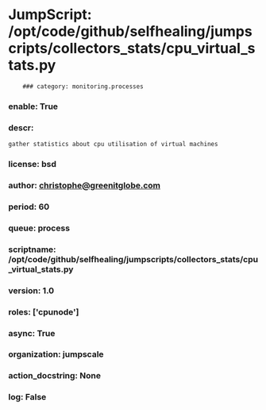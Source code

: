 
# JumpScript: /opt/code/github/selfhealing/jumpscripts/collectors_stats/cpu_virtual_stats.py
        ### category: monitoring.processes
### enable: True
### descr: 
```
gather statistics about cpu utilisation of virtual machines

```
### license: bsd
### author: christophe@greenitglobe.com
### period: 60
### queue: process
### scriptname: /opt/code/github/selfhealing/jumpscripts/collectors_stats/cpu_virtual_stats.py
### version: 1.0
### roles: ['cpunode']
### async: True
### organization: jumpscale
### action_docstring: None
### log: False

